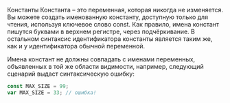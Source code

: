 Константы
Константа – это переменная, которая никогда не изменяется. Вы можете создать именованную константу, доступную только для чтения, используя ключевое слово const. Как правило, имена констант пишутся буквами в верхнем регистре, через подчёркивание. В остальном синтаксис идентификатора константы является таким же, как и у идентификатора обычной переменной.

Имена констант не должны совпадать с именами переменных, объявленных в той же области видимости, например, следующий сценарий выдаст синтаксическую ошибку:

```javascript
const MAX_SIZE = 99;
var MAX_SIZE = 33; // ошибка!
```
